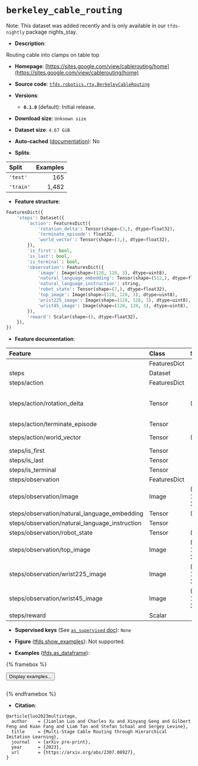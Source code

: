 <div itemscope itemtype="http://schema.org/Dataset">
  <div itemscope itemprop="includedInDataCatalog" itemtype="http://schema.org/DataCatalog">
    <meta itemprop="name" content="TensorFlow Datasets" />
  </div>
  <meta itemprop="name" content="berkeley_cable_routing" />
  <meta itemprop="description" content="Routing cable into clamps on table top&#10;&#10;To use this dataset:&#10;&#10;```python&#10;import tensorflow_datasets as tfds&#10;&#10;ds = tfds.load(&#x27;berkeley_cable_routing&#x27;, split=&#x27;train&#x27;)&#10;for ex in ds.take(4):&#10;  print(ex)&#10;```&#10;&#10;See [the guide](https://www.tensorflow.org/datasets/overview) for more&#10;informations on [tensorflow_datasets](https://www.tensorflow.org/datasets).&#10;&#10;" />
  <meta itemprop="url" content="https://www.tensorflow.org/datasets/catalog/berkeley_cable_routing" />
  <meta itemprop="sameAs" content="https://sites.google.com/view/cablerouting/home" />
  <meta itemprop="citation" content="@article{luo2023multistage,&#10;  author    = {Jianlan Luo and Charles Xu and Xinyang Geng and Gilbert Feng and Kuan Fang and Liam Tan and Stefan Schaal and Sergey Levine},&#10;  title     = {Multi-Stage Cable Routing through Hierarchical Imitation Learning},&#10;  journal   = {arXiv pre-print},&#10;  year      = {2023},&#10;  url       = {https://arxiv.org/abs/2307.08927},&#10;}" />
</div>

# `berkeley_cable_routing`


Note: This dataset was added recently and is only available in our
`tfds-nightly` package
<span class="material-icons" title="Available only in the tfds-nightly package">nights_stay</span>.

*   **Description**:

Routing cable into clamps on table top

*   **Homepage**:
    [https://sites.google.com/view/cablerouting/home](https://sites.google.com/view/cablerouting/home)

*   **Source code**:
    [`tfds.robotics.rtx.BerkeleyCableRouting`](https://github.com/tensorflow/datasets/tree/master/tensorflow_datasets/robotics/rtx/rtx.py)

*   **Versions**:

    *   **`0.1.0`** (default): Initial release.

*   **Download size**: `Unknown size`

*   **Dataset size**: `4.67 GiB`

*   **Auto-cached**
    ([documentation](https://www.tensorflow.org/datasets/performances#auto-caching)):
    No

*   **Splits**:

Split     | Examples
:-------- | -------:
`'test'`  | 165
`'train'` | 1,482

*   **Feature structure**:

```python
FeaturesDict({
    'steps': Dataset({
        'action': FeaturesDict({
            'rotation_delta': Tensor(shape=(3,), dtype=float32),
            'terminate_episode': float32,
            'world_vector': Tensor(shape=(3,), dtype=float32),
        }),
        'is_first': bool,
        'is_last': bool,
        'is_terminal': bool,
        'observation': FeaturesDict({
            'image': Image(shape=(128, 128, 3), dtype=uint8),
            'natural_language_embedding': Tensor(shape=(512,), dtype=float32),
            'natural_language_instruction': string,
            'robot_state': Tensor(shape=(7,), dtype=float32),
            'top_image': Image(shape=(128, 128, 3), dtype=uint8),
            'wrist225_image': Image(shape=(128, 128, 3), dtype=uint8),
            'wrist45_image': Image(shape=(128, 128, 3), dtype=uint8),
        }),
        'reward': Scalar(shape=(), dtype=float32),
    }),
})
```

*   **Feature documentation**:

Feature                                        | Class        | Shape         | Dtype   | Description
:--------------------------------------------- | :----------- | :------------ | :------ | :----------
                                               | FeaturesDict |               |         |
steps                                          | Dataset      |               |         |
steps/action                                   | FeaturesDict |               |         |
steps/action/rotation_delta                    | Tensor       | (3,)          | float32 | Angular velocity about the z axis.
steps/action/terminate_episode                 | Tensor       |               | float32 |
steps/action/world_vector                      | Tensor       | (3,)          | float32 | Velocity in XYZ.
steps/is_first                                 | Tensor       |               | bool    |
steps/is_last                                  | Tensor       |               | bool    |
steps/is_terminal                              | Tensor       |               | bool    |
steps/observation                              | FeaturesDict |               |         |
steps/observation/image                        | Image        | (128, 128, 3) | uint8   |
steps/observation/natural_language_embedding   | Tensor       | (512,)        | float32 |
steps/observation/natural_language_instruction | Tensor       |               | string  |
steps/observation/robot_state                  | Tensor       | (7,)          | float32 |
steps/observation/top_image                    | Image        | (128, 128, 3) | uint8   |
steps/observation/wrist225_image               | Image        | (128, 128, 3) | uint8   |
steps/observation/wrist45_image                | Image        | (128, 128, 3) | uint8   |
steps/reward                                   | Scalar       |               | float32 |

*   **Supervised keys** (See
    [`as_supervised` doc](https://www.tensorflow.org/datasets/api_docs/python/tfds/load#args)):
    `None`

*   **Figure**
    ([tfds.show_examples](https://www.tensorflow.org/datasets/api_docs/python/tfds/visualization/show_examples)):
    Not supported.

*   **Examples**
    ([tfds.as_dataframe](https://www.tensorflow.org/datasets/api_docs/python/tfds/as_dataframe)):

<!-- mdformat off(HTML should not be auto-formatted) -->

{% framebox %}

<button id="displaydataframe">Display examples...</button>
<div id="dataframecontent" style="overflow-x:auto"></div>
<script>
const url = "https://storage.googleapis.com/tfds-data/visualization/dataframe/berkeley_cable_routing-0.1.0.html";
const dataButton = document.getElementById('displaydataframe');
dataButton.addEventListener('click', async () => {
  // Disable the button after clicking (dataframe loaded only once).
  dataButton.disabled = true;

  const contentPane = document.getElementById('dataframecontent');
  try {
    const response = await fetch(url);
    // Error response codes don't throw an error, so force an error to show
    // the error message.
    if (!response.ok) throw Error(response.statusText);

    const data = await response.text();
    contentPane.innerHTML = data;
  } catch (e) {
    contentPane.innerHTML =
        'Error loading examples. If the error persist, please open '
        + 'a new issue.';
  }
});
</script>

{% endframebox %}

<!-- mdformat on -->

*   **Citation**:

```
@article{luo2023multistage,
  author    = {Jianlan Luo and Charles Xu and Xinyang Geng and Gilbert Feng and Kuan Fang and Liam Tan and Stefan Schaal and Sergey Levine},
  title     = {Multi-Stage Cable Routing through Hierarchical Imitation Learning},
  journal   = {arXiv pre-print},
  year      = {2023},
  url       = {https://arxiv.org/abs/2307.08927},
}
```

